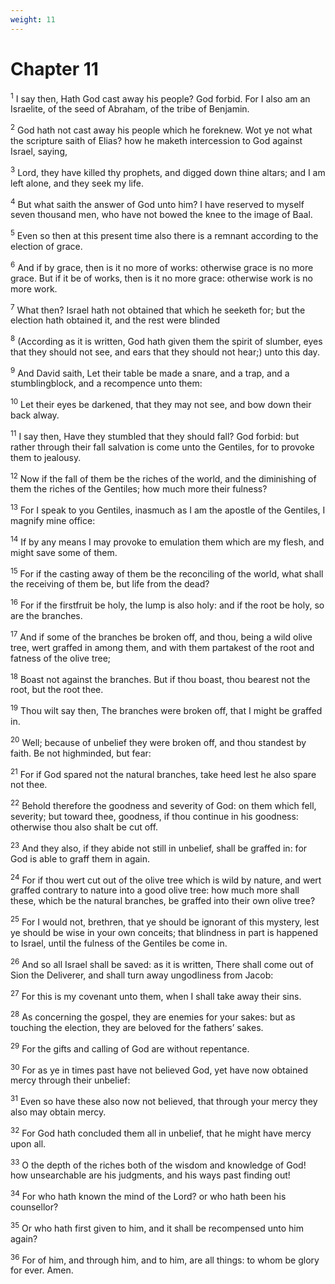 ```yaml
---
weight: 11
---
```


# Chapter 11

<sup>1</sup> I say then, Hath God cast away his people? God forbid. For I also am an Israelite, of the seed of Abraham, of the tribe of Benjamin. 

<sup>2</sup> God hath not cast away his people which he foreknew. Wot ye not what the scripture saith of Elias? how he maketh intercession to God against Israel, saying, 

<sup>3</sup> Lord, they have killed thy prophets, and digged down thine altars; and I am left alone, and they seek my life. 

<sup>4</sup> But what saith the answer of God unto him? I have reserved to myself seven thousand men, who have not bowed the knee to the image of Baal. 

<sup>5</sup> Even so then at this present time also there is a remnant according to the election of grace. 

<sup>6</sup> And if by grace, then is it no more of works: otherwise grace is no more grace. But if it be of works, then is it no more grace: otherwise work is no more work. 

<sup>7</sup> What then? Israel hath not obtained that which he seeketh for; but the election hath obtained it, and the rest were blinded 

<sup>8</sup> (According as it is written, God hath given them the spirit of slumber, eyes that they should not see, and ears that they should not hear;) unto this day. 

<sup>9</sup> And David saith, Let their table be made a snare, and a trap, and a stumblingblock, and a recompence unto them: 

<sup>10</sup> Let their eyes be darkened, that they may not see, and bow down their back alway. 

<sup>11</sup> I say then, Have they stumbled that they should fall? God forbid: but rather through their fall salvation is come unto the Gentiles, for to provoke them to jealousy. 

<sup>12</sup> Now if the fall of them be the riches of the world, and the diminishing of them the riches of the Gentiles; how much more their fulness? 

<sup>13</sup> For I speak to you Gentiles, inasmuch as I am the apostle of the Gentiles, I magnify mine office: 

<sup>14</sup> If by any means I may provoke to emulation them which are my flesh, and might save some of them. 

<sup>15</sup> For if the casting away of them be the reconciling of the world, what shall the receiving of them be, but life from the dead? 

<sup>16</sup> For if the firstfruit be holy, the lump is also holy: and if the root be holy, so are the branches. 

<sup>17</sup> And if some of the branches be broken off, and thou, being a wild olive tree, wert graffed in among them, and with them partakest of the root and fatness of the olive tree; 

<sup>18</sup> Boast not against the branches. But if thou boast, thou bearest not the root, but the root thee. 

<sup>19</sup> Thou wilt say then, The branches were broken off, that I might be graffed in. 

<sup>20</sup> Well; because of unbelief they were broken off, and thou standest by faith. Be not highminded, but fear: 

<sup>21</sup> For if God spared not the natural branches, take heed lest he also spare not thee. 

<sup>22</sup> Behold therefore the goodness and severity of God: on them which fell, severity; but toward thee, goodness, if thou continue in his goodness: otherwise thou also shalt be cut off. 

<sup>23</sup> And they also, if they abide not still in unbelief, shall be graffed in: for God is able to graff them in again. 

<sup>24</sup> For if thou wert cut out of the olive tree which is wild by nature, and wert graffed contrary to nature into a good olive tree: how much more shall these, which be the natural branches, be graffed into their own olive tree? 

<sup>25</sup> For I would not, brethren, that ye should be ignorant of this mystery, lest ye should be wise in your own conceits; that blindness in part is happened to Israel, until the fulness of the Gentiles be come in. 

<sup>26</sup> And so all Israel shall be saved: as it is written, There shall come out of Sion the Deliverer, and shall turn away ungodliness from Jacob: 

<sup>27</sup> For this is my covenant unto them, when I shall take away their sins. 

<sup>28</sup> As concerning the gospel, they are enemies for your sakes: but as touching the election, they are beloved for the fathers’ sakes. 

<sup>29</sup> For the gifts and calling of God are without repentance. 

<sup>30</sup> For as ye in times past have not believed God, yet have now obtained mercy through their unbelief: 

<sup>31</sup> Even so have these also now not believed, that through your mercy they also may obtain mercy. 

<sup>32</sup> For God hath concluded them all in unbelief, that he might have mercy upon all. 

<sup>33</sup> O the depth of the riches both of the wisdom and knowledge of God! how unsearchable are his judgments, and his ways past finding out! 

<sup>34</sup> For who hath known the mind of the Lord? or who hath been his counsellor? 

<sup>35</sup> Or who hath first given to him, and it shall be recompensed unto him again? 

<sup>36</sup> For of him, and through him, and to him, are all things: to whom be glory for ever. Amen. 


